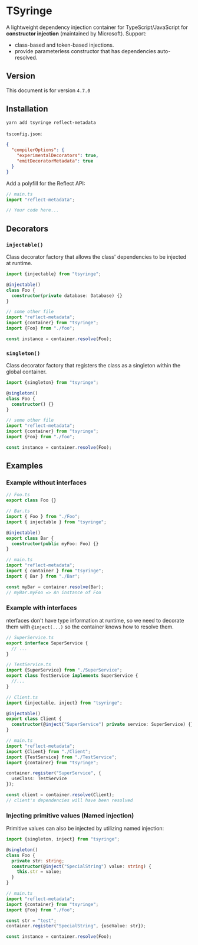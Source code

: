 # TSyringe

A lightweight dependency injection container for TypeScript/JavaScript for **constructor injection** (maintained by Microsoft). Support:
- class-based and token-based injections.
- provide parameterless constructor that has dependencies auto-resolved.

## Version

This document is for version `4.7.0`


## Installation

```bash
yarn add tsyringe reflect-metadata
```

`tsconfig.json`:

```json
{
  "compilerOptions": {
    "experimentalDecorators": true,
    "emitDecoratorMetadata": true
  }
}
```

Add a polyfill for the Reflect API:

```js
// main.ts
import "reflect-metadata";

// Your code here...
```

## Decorators

### `injectable()`

Class decorator factory that allows the class' dependencies to be injected at runtime.

```ts
import {injectable} from "tsyringe";

@injectable()
class Foo {
  constructor(private database: Database) {}
}

// some other file
import "reflect-metadata";
import {container} from "tsyringe";
import {Foo} from "./foo";

const instance = container.resolve(Foo);
```


### `singleton()`

Class decorator factory that registers the class as a singleton within the global container.

```ts
import {singleton} from "tsyringe";

@singleton()
class Foo {
  constructor() {}
}

// some other file
import "reflect-metadata";
import {container} from "tsyringe";
import {Foo} from "./foo";

const instance = container.resolve(Foo);
```


## Examples

### Example without interfaces

```ts
// Foo.ts
export class Foo {}
```

```ts
// Bar.ts
import { Foo } from "./Foo";
import { injectable } from "tsyringe";

@injectable()
export class Bar {
  constructor(public myFoo: Foo) {}
}
```

```ts
// main.ts
import "reflect-metadata";
import { container } from "tsyringe";
import { Bar } from "./Bar";

const myBar = container.resolve(Bar);
// myBar.myFoo => An instance of Foo
```

### Example with interfaces

nterfaces don't have type information at runtime, so we need to decorate them with `@inject(...)` so the container knows how to resolve them.

```ts
// SuperService.ts
export interface SuperService {
  // ...
}
```

```ts
// TestService.ts
import {SuperService} from "./SuperService";
export class TestService implements SuperService {
  //...
}
```

```ts
// Client.ts
import {injectable, inject} from "tsyringe";

@injectable()
export class Client {
  constructor(@inject("SuperService") private service: SuperService) {}
}
```

```ts
// main.ts
import "reflect-metadata";
import {Client} from "./Client";
import {TestService} from "./TestService";
import {container} from "tsyringe";

container.register("SuperService", {
  useClass: TestService
});

const client = container.resolve(Client);
// client's dependencies will have been resolved
```


### Injecting primitive values (Named injection)

Primitive values can also be injected by utilizing named injection:

```ts
import {singleton, inject} from "tsyringe";

@singleton()
class Foo {
  private str: string;
  constructor(@inject("SpecialString") value: string) {
    this.str = value;
  }
}
```

```ts
// main.ts
import "reflect-metadata";
import {container} from "tsyringe";
import {Foo} from "./foo";

const str = "test";
container.register("SpecialString", {useValue: str});

const instance = container.resolve(Foo);
```
